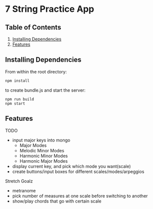 # 7 String Practice App

## Table of Contents

1. [Installing Dependencies](#installing-dependencies)
1. [Features](#api-requests)

## Installing Dependencies

From within the root directory:
```sh
npm install
```

to create bundle.js and start the server:
```
npm run build
npm start
```

## Features

TODO
  - input major keys into mongo
    - Major Modes
    - Melodic Minor Modes
    - Harmonic Minor Modes
    - Harmonic Major Modes
  - display current key, and pick which mode you want(scale)
  - create buttons/input boxes for different scales/modes/arpeggios

Stretch Goalz
  - metranome
  - pick number of measures at one scale before switching to another
  - show/play chords that go with certain scale
